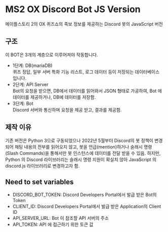 # MS2 OX Discord Bot JS Version
메이플스토리 2의 OX 퀴즈쇼의 족보 정보를 제공하는 Discord 봇의 JavaScript 버전

## 구조
이 BOT은 3개의 계층으로 이루어져야 작동합니다. 
- 1단계: DB(mariaDB)  
퀴즈 정답, 일부 서버 특화 기능 리스트, 로그 데이터 등이 저장되는 데이터베이스 입니다.
- 2단계: API Server  
Bot의 요청을 받으면, DB에서 데이터를 읽어와서 JSON 형태로 가공하여, Bot 에 데이터를 제공하거나, DB에 데이터를 저장함.
- 3단계: Bot  
Discord 서버와 통신하며 요청을 제공 받고, 결과를 제공함.

## 제작 이유
기존 버전은 Python 3으로 구동되었으나 2022년 5월부터 Discord의 봇 정책이 변경되어 채팅 내용의 전부를 읽어오지 않고, 봇을 언급(mention)하거나 슬래시 명령(Slash Commands)을 통해서만 봇 인스턴스에 데이터를 전달 받을 수 있음. 
하지만, Python 의 Discord 라이브러리는 슬래시 명령 지원이 확실치 않아 JavaScript 의 discord.js 라이브러리로 변경하고자 함.

## Need to set variables
- DISCORD_BOT_TOKEN: Discord Developers Portal에서 발급 받은 Bot의 Token
- CLIENT_ID: Discord Developers Portal에서 발급 받은 Application의 Client ID
- API_SERVER_URL: Bot 이 참조할 API 서버의 주소
- API_TOKEN: API 에 접근하기 위한 토큰 값